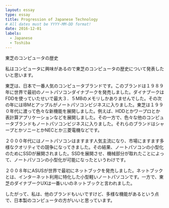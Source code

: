 ```yaml
---
layout: essay
type: essay
title: Progression of Japanese Technology
# All dates must be YYYY-MM-DD format!
date: 2016-12-01
labels:
  - Japanese
  - Toshiba
---
```


東芝のコンピュータの歴史

私はコンピュータに興味があるので東芝のコンピュータの歴史について発表したいと思います。

東芝は、日本で一番人気のコンピュータブランドです。このブランドは１９８９年に世界で最初のノートパソコンダイナブークを発売しました。ダイナブークはFDDを使っていたせいで最大３．５MBのメモリしかありませんでした。その次の年にはIBMとアップルがノートパソコンビジネスに入りました。東芝は１９９０年代に渡って色々な新機能を展開しました。例えば、HDDとかワープロとか表計算アプリケーションなどを展開しました。その一方で、色々な他のコンピュータブランドもノートパソコンビジネスに入りました。それらのブランドはシャープとかソニーとかNECとか三菱電機などです。

２０００年代にはノートパソコンはますます人気主流になり、市場にますます多様なクオリティでの競争になってきました。その結果、ノートパソコンの小型化のためにSSDが展開されました。SSDを展開させ、機械部分が取れたことによって、ノートパソコンの小型化が可能になったというわけです。

２００８年にASUSが世界で最初にネットブックを発売しました。ネットブックとは、インターネット利用に特化した小型軽いノートパソコンです。一方で、東芝のダイナブークUXは一番いいのネットブックと言われました。

したがって、私は、他のブランドもいいですけど、多様な機能があるという点で、日本製のコンピュータの方がいいと思っています。
